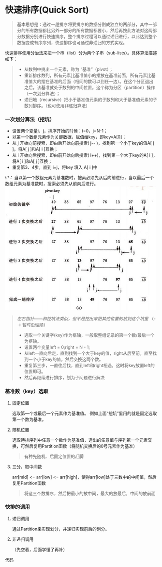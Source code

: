# 快速排序(Quick Sort)

> 基本思想是：通过一趟排序将要排序的数据分割成独立的两部分，其中一部分的所有数据都比另外一部分的所有数据都要小，然后再按此方法对这两部分数据分别进行快速排序，整个排序过程可以通过递归进行，以此达到整个数据变成有序序列，快速排序也可通过非递归的方式实现。

快速排序使用分治法来把一个串（list）分为两个子串（sub-lists）。具体算法描述如下：

> - 从数列中挑出一个元素，称为 “基准”（pivot）；
> - 重新排序数列，所有元素比基准值小的摆放在基准前面，所有元素比基准值大的摆在基准的后面（相同的数可以到任一边）。在这个分区退出之后，该基准就处于数列的中间位置。这个称为分区（partition）操作（一次划分算法）；
> - 递归地（recursive）把小于基准值元素的子数列和大于基准值元素的子数列排序。（也可使用非递归算法）

### 一次划分算法（挖坑）
- 设置两个变量i、j，排序开始的时候：i=0，j=N-1；
- 以第一个数组元素作为关键数据，赋值给key，即key=A[0]；
- 从 j 开始向前搜索，即由后开始向前搜索( j-- )，找到第一个小于key的值A[ j ]，将A[ j ]和A[ i ]互换；
- 从 i 开始向后搜索，即由前开始向后搜索( i++)，找到第一个大于key的A[ i ]，将A[ i ]和A[ j ]互换；
- 重复第3、4步，直到 i=j，将key 填入 A[ i ]中

*!!!：* 当以第一个数组元素为基准数时，搜索必须先从后向前进行，当以最后一个数组元素为基准数时，搜索必须先从前向后进行。
![挖坑法](images/挖坑法.jpg)

 > *左右指针——和挖坑法类似，但不是挖出来把其他位置的放到这个坑里*  （--> 暂时没理顺）
 > - 选取一个关键字(key)作为枢轴，一般取整组记录的第一个数/最后一个为枢轴。
 > - 设置两个变量left = 0;right = N - 1;
 > - 从left一直向后走，直到找到一个大于key的值，right从后至前，直至找到一个小于key的值，然后交换这两个数。
 > - 重复第三步，一直往后找，直到left和right相遇，这时将key放置left的位置即可。
 > - 然后再继续进行排序，划为子问题进行解决

### 基准数（key）选取
1. 固定位置
    
    选取第一个或最后一个元素作为基准值。
    例如上面“挖坑”里用的就是固定选取第一个数为基准。

2. 随机位置
    
    选取待排序列中任意一个数作为基准值，选出的任意值与序列第一个元素交换，可然后复用Partition函数（将随机交换后的0号元素作为基准）
    
    > 有种先随机、后固定位置的赶脚

3. 三分，取中间数

    arr[mid] <= arr[low] <= arr[high]，使得arr[low]处于三数中的中间值，然后复用Partition函数
    > 将这三个数排序，然后把最小的放中间，最大的放最后，中间的放前面

### 快排的调用

1. 递归调用
    
    通过Partition来实现划分，并递归实现前后的划分。

2. 非递归调用

    （先空着，后面学懂了再补）

[代码](code/快速排序.cpp)